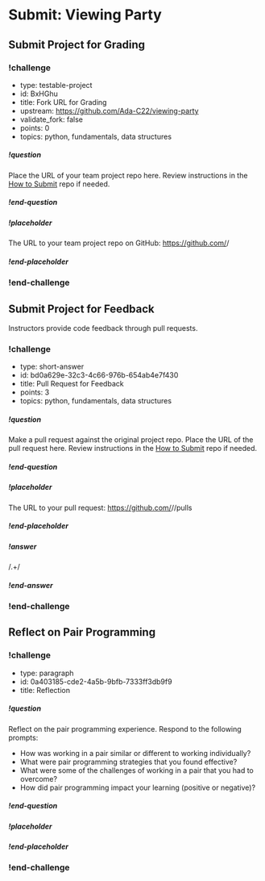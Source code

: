 # Submit: Viewing Party

## Submit Project for Grading

<!-- prettier-ignore-start -->
### !challenge
* type: testable-project
* id: BxHGhu
* title: Fork URL for Grading
* upstream: https://github.com/Ada-C22/viewing-party
* validate_fork: false
* points: 0
* topics: python, fundamentals, data structures
##### !question

Place the URL of your team project repo here. Review instructions in the [How to Submit](../ada-project-practices/how-to-submit.md) repo if needed.

##### !end-question
##### !placeholder

The URL to your team project repo on GitHub: https://github.com/<your-username>/<project-name>

##### !end-placeholder
### !end-challenge
<!-- prettier-ignore-end -->

## Submit Project for Feedback

Instructors provide code feedback through pull requests.

<!-- prettier-ignore-start -->
### !challenge
* type: short-answer
* id: bd0a629e-32c3-4c66-976b-654ab4e7f430
* title: Pull Request for Feedback
* points: 3
* topics: python, fundamentals, data structures
##### !question

Make a pull request against the original project repo. Place the URL of the pull request here. Review instructions in the [How to Submit](../ada-project-practices/how-to-submit.md) repo if needed.

##### !end-question
##### !placeholder

The URL to your pull request: https://github.com/<some-ada-repo>/<project-name>/pulls

##### !end-placeholder
##### !answer

/.+/

##### !end-answer
### !end-challenge
<!-- prettier-ignore-end -->

## Reflect on Pair Programming

<!--BEGIN CHALLENGE-->

### !challenge

* type: paragraph
* id: 0a403185-cde2-4a5b-9bfb-7333ff3db9f9
* title: Reflection

##### !question

Reflect on the pair programming experience.  Respond to the following prompts:

- How was working in a pair similar or different to working individually?
- What were pair programming strategies that you found effective?
- What were some of the challenges of working in a pair that you had to overcome?
- How did pair programming impact your learning (positive or negative)?


##### !end-question

##### !placeholder

<!--Placeholder text-->

##### !end-placeholder


### !end-challenge

<!--END CHALLENGE-->
